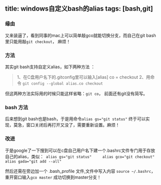 title: windows自定义bash的alias
tags: [bash,git]
---

### 缘由
又来装逼了，看到同事的mac上可以简单敲gco就能切换分支，而自己在git bash里只能用敲`git checkout`， 麻烦！

### 方法
其实git bash支持自定义alias，如下两种方法 ：
> 1、在C盘用户名下的.gitconfig里可以输入[alias] co = checkout
> 2、用命令 `git config --global alias.co checkout`

但这两种方法实际用的时候只能这样省略：`git co`， 前面还有git没有简写。  

### bash 方法
后来想到git bash也是bash，于是用命令`alias gs="git status"` 终于可以实现，莫急，窗口关闭后再打开又没了，需要重新设置。麻烦！

### 改进
于是google了一下搜到可以在c盘自己用户名下建一个.bashrc文件专门用于存放自己的alias，类似：```
alias gs="git status"    
alias gco="git checkout"  
alias gada="git add --all"```

然后还需在旁边加一个 .bash_profile 文件,文件中写入内容 `source ~/.bashrc`，
重开窗口输入`gco master` 成功切换到master分支！
